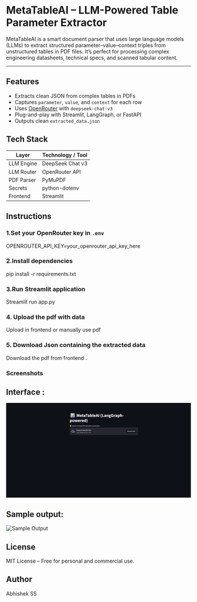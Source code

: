 #  MetaTableAI – LLM-Powered Table Parameter Extractor

MetaTableAI is a smart document parser that uses large language models (LLMs) to extract structured parameter–value–context triples from unstructured tables in PDF files. It’s perfect for processing complex engineering datasheets, technical specs, and scanned tabular content.

---

##  Features

- Extracts clean JSON from complex tables in PDFs
- Captures `parameter`, `value`, and `context` for each row
- Uses [OpenRouter](https://openrouter.ai) with `deepseek-chat-v3`
- Plug-and-play with Streamlit, LangGraph, or FastAPI
- Outputs clean `extracted_data.json`

## Tech Stack

| Layer      | Technology / Tool         |
|------------|----------------------------|
| LLM Engine | DeepSeek Chat v3
| LLM Router | OpenRouter API 
| PDF Parser | PyMuPDF
| Secrets    | python-dotenv 
| Frontend   | Streamlit 

## Instructions

### 1.Set your OpenRouter key in `.env`
OPENROUTER_API_KEY=your_openrouter_api_key_here

### 2.Install dependencies
pip install -r requirements.txt

### 3.Run Streamlit application
Streamlit run app.py

### 4. Upload the pdf with data
Upload in frontend or manually use pdf 

### 5. Download Json containing the extracted data
Download the pdf from frontend . 

### Screenshots
## Interface :
![Interface](assets/interface.png)

## Sample output:
![Sample Output](sampleoutput.png)

## License
MIT License – Free for personal and commercial use.

## Author 
Abhishek SS

